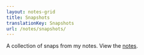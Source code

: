 ```yaml
---
layout: notes-grid
title: Snapshots
translationKey: Snapshots
url: /notes/snapshots/
---
```


A collection of snaps from my notes. View the [notes](/notes).